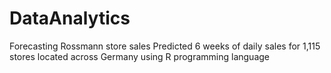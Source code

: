 # DataAnalytics
Forecasting Rossmann store sales
Predicted 6 weeks of daily sales for 1,115 stores located across Germany using R programming language

